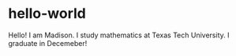 # hello-world

Hello! 
I am Madison. I study mathematics at Texas Tech University. 
I graduate in Decemeber! 
